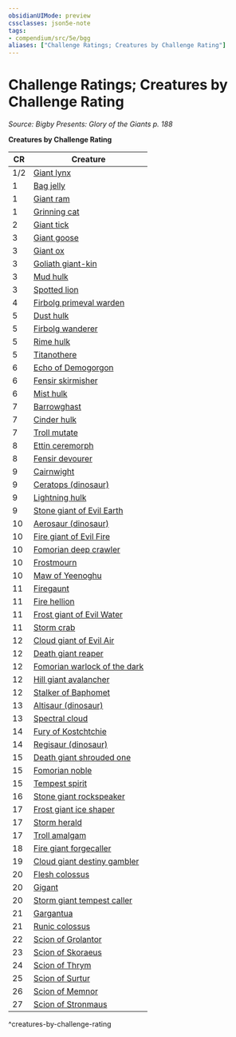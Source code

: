 ```yaml
---
obsidianUIMode: preview
cssclasses: json5e-note
tags:
- compendium/src/5e/bgg
aliases: ["Challenge Ratings; Creatures by Challenge Rating"]
---
```

# Challenge Ratings; Creatures by Challenge Rating
*Source: Bigby Presents: Glory of the Giants p. 188* 

**Creatures by Challenge Rating**

| CR | Creature |
|----|----------|
| 1/2 | [Giant lynx](compendium/bestiary/fey/giant-lynx-bgg.md) |
| 1 | [Bag jelly](compendium/bestiary/ooze/bag-jelly-bgg.md) |
| 1 | [Giant ram](compendium/bestiary/fey/giant-ram-bgg.md) |
| 1 | [Grinning cat](compendium/bestiary/fey/grinning-cat-bgg.md) |
| 2 | [Giant tick](compendium/bestiary/monstrosity/giant-tick-bgg.md) |
| 3 | [Giant goose](compendium/bestiary/fey/giant-goose-bgg.md) |
| 3 | [Giant ox](compendium/bestiary/fey/giant-ox-bgg.md) |
| 3 | [Goliath giant-kin](compendium/bestiary/humanoid/goliath-giant-kin-bgg.md) |
| 3 | [Mud hulk](compendium/bestiary/elemental/mud-hulk-bgg.md) |
| 3 | [Spotted lion](compendium/bestiary/beast/spotted-lion-bgg.md) |
| 4 | [Firbolg primeval warden](compendium/bestiary/humanoid/firbolg-primeval-warden-bgg.md) |
| 5 | [Dust hulk](compendium/bestiary/elemental/dust-hulk-bgg.md) |
| 5 | [Firbolg wanderer](compendium/bestiary/humanoid/firbolg-wanderer-bgg.md) |
| 5 | [Rime hulk](compendium/bestiary/elemental/rime-hulk-bgg.md) |
| 5 | [Titanothere](compendium/bestiary/beast/titanothere-bgg.md) |
| 6 | [Echo of Demogorgon](compendium/bestiary/fiend/echo-of-demogorgon-bgg.md) |
| 6 | [Fensir skirmisher](compendium/bestiary/giant/fensir-skirmisher-bgg.md) |
| 6 | [Mist hulk](compendium/bestiary/elemental/mist-hulk-bgg.md) |
| 7 | [Barrowghast](compendium/bestiary/undead/barrowghast-bgg.md) |
| 7 | [Cinder hulk](compendium/bestiary/elemental/cinder-hulk-bgg.md) |
| 7 | [Troll mutate](compendium/bestiary/giant/troll-mutate-bgg.md) |
| 8 | [Ettin ceremorph](compendium/bestiary/aberration/ettin-ceremorph-bgg.md) |
| 8 | [Fensir devourer](compendium/bestiary/celestial/fensir-devourer-bgg.md) |
| 9 | [Cairnwight](compendium/bestiary/undead/cairnwight-bgg.md) |
| 9 | [Ceratops (dinosaur)](compendium/bestiary/monstrosity/ceratops-bgg.md) |
| 9 | [Lightning hulk](compendium/bestiary/elemental/lightning-hulk-bgg.md) |
| 9 | [Stone giant of Evil Earth](compendium/bestiary/giant/stone-giant-of-evil-earth-bgg.md) |
| 10 | [Aerosaur (dinosaur)](compendium/bestiary/monstrosity/aerosaur-bgg.md) |
| 10 | [Fire giant of Evil Fire](compendium/bestiary/giant/fire-giant-of-evil-fire-bgg.md) |
| 10 | [Fomorian deep crawler](compendium/bestiary/giant/fomorian-deep-crawler-bgg.md) |
| 10 | [Frostmourn](compendium/bestiary/undead/frostmourn-bgg.md) |
| 10 | [Maw of Yeenoghu](compendium/bestiary/fiend/maw-of-yeenoghu-bgg.md) |
| 11 | [Firegaunt](compendium/bestiary/undead/firegaunt-bgg.md) |
| 11 | [Fire hellion](compendium/bestiary/fiend/fire-hellion-bgg.md) |
| 11 | [Frost giant of Evil Water](compendium/bestiary/giant/frost-giant-of-evil-water-bgg.md) |
| 11 | [Storm crab](compendium/bestiary/monstrosity/storm-crab-bgg.md) |
| 12 | [Cloud giant of Evil Air](compendium/bestiary/giant/cloud-giant-of-evil-air-bgg.md) |
| 12 | [Death giant reaper](compendium/bestiary/giant/death-giant-reaper-bgg.md) |
| 12 | [Fomorian warlock of the dark](compendium/bestiary/giant/fomorian-warlock-of-the-dark-bgg.md) |
| 12 | [Hill giant avalancher](compendium/bestiary/giant/hill-giant-avalancher-bgg.md) |
| 12 | [Stalker of Baphomet](compendium/bestiary/fiend/stalker-of-baphomet-bgg.md) |
| 13 | [Altisaur (dinosaur)](compendium/bestiary/monstrosity/altisaur-bgg.md) |
| 13 | [Spectral cloud](compendium/bestiary/undead/spectral-cloud-bgg.md) |
| 14 | [Fury of Kostchtchie](compendium/bestiary/fiend/fury-of-kostchtchie-bgg.md) |
| 14 | [Regisaur (dinosaur)](compendium/bestiary/monstrosity/regisaur-bgg.md) |
| 15 | [Death giant shrouded one](compendium/bestiary/giant/death-giant-shrouded-one-bgg.md) |
| 15 | [Fomorian noble](compendium/bestiary/giant/fomorian-noble-bgg.md) |
| 15 | [Tempest spirit](compendium/bestiary/undead/tempest-spirit-bgg.md) |
| 16 | [Stone giant rockspeaker](compendium/bestiary/giant/stone-giant-rockspeaker-bgg.md) |
| 17 | [Frost giant ice shaper](compendium/bestiary/giant/frost-giant-ice-shaper-bgg.md) |
| 17 | [Storm herald](compendium/bestiary/aberration/storm-herald-bgg.md) |
| 17 | [Troll amalgam](compendium/bestiary/giant/troll-amalgam-bgg.md) |
| 18 | [Fire giant forgecaller](compendium/bestiary/giant/fire-giant-forgecaller-bgg.md) |
| 19 | [Cloud giant destiny gambler](compendium/bestiary/giant/cloud-giant-destiny-gambler-bgg.md) |
| 20 | [Flesh colossus](compendium/bestiary/construct/flesh-colossus-bgg.md) |
| 20 | [Gigant](compendium/bestiary/monstrosity/gigant-bgg.md) |
| 20 | [Storm giant tempest caller](compendium/bestiary/giant/storm-giant-tempest-caller-bgg.md) |
| 21 | [Gargantua](compendium/bestiary/aberration/gargantua-bgg.md) |
| 21 | [Runic colossus](compendium/bestiary/construct/runic-colossus-bgg.md) |
| 22 | [Scion of Grolantor](compendium/bestiary/giant/scion-of-grolantor-bgg.md) |
| 23 | [Scion of Skoraeus](compendium/bestiary/giant/scion-of-skoraeus-bgg.md) |
| 24 | [Scion of Thrym](compendium/bestiary/giant/scion-of-thrym-bgg.md) |
| 25 | [Scion of Surtur](compendium/bestiary/giant/scion-of-surtur-bgg.md) |
| 26 | [Scion of Memnor](compendium/bestiary/giant/scion-of-memnor-bgg.md) |
| 27 | [Scion of Stronmaus](compendium/bestiary/giant/scion-of-stronmaus-bgg.md) |
^creatures-by-challenge-rating